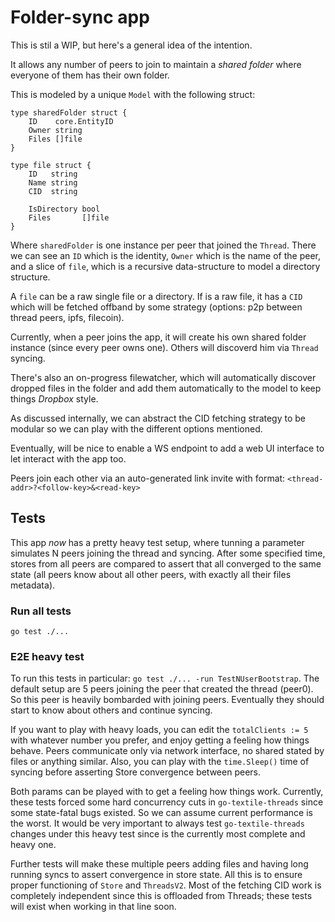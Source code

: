 # Folder-sync app
This is stil a WIP, but here's a general idea of the intention.

It allows any number of peers to join to maintain a _shared folder_ where everyone 
of them has their own folder.

This is modeled by a unique `Model` with the following struct:
```
type sharedFolder struct {
	ID    core.EntityID
	Owner string
	Files []file
}

type file struct {
	ID   string
	Name string
	CID  string

	IsDirectory bool
	Files       []file
}
```

Where `sharedFolder` is one instance per peer that joined the `Thread`. There we can 
see an `ID` which is the identity, `Owner` which is the name of the peer, and a slice 
of `file`, which is a recursive data-structure to model a directory structure.

A `file` can be a raw single file or a directory. If is a raw file, it has a `CID` which 
will be fetched offband by some strategy (options: p2p between thread peers, ipfs, filecoin).

Currently, when a peer joins the app, it will create his own shared folder instance (since 
every peer owns one). Others will discoverd him via `Thread` syncing.

There's also an on-progress filewatcher, which will automatically discover dropped files in 
the folder and add them automatically to the model to keep things _Dropbox_ style.

As discussed internally, we can abstract the CID fetching strategy to be modular so we can play 
with the different options mentioned.

Eventually, will be nice to enable a WS endpoint to add a web UI interface to let interact with 
the app too.

Peers join each other via an auto-generated link invite with format: `<thread-addr>?<follow-key>&<read-key>`

## Tests
This app *now* has a pretty heavy test setup, where tunning a parameter simulates N peers joining 
the thread and syncing. After some specified time, stores from all peers are compared to assert 
that all converged to the same state (all peers know about all other peers, with exactly all their 
files metadata).

### Run all tests
`go test ./...`

### E2E heavy test
To run this tests in particular: `go test ./... -run TestNUserBootstrap`.
The default setup are 5 peers joining the peer that created the thread (peer0). So this peer is 
heavily bombarded with joining peers. Eventually they should start to know about others and continue 
syncing.

If you want to play with heavy loads, you can edit the `totalClients := 5` with whatever number you 
prefer, and enjoy getting a feeling how things behave. Peers communicate only via network interface, 
no shared stated by files or anything similar. Also, you can play with the `time.Sleep()` time of 
syncing before asserting Store convergence between peers.

Both params can be played with to get a feeling how things work. Currently, these tests forced some 
hard concurrency cuts in `go-textile-threads` since some state-fatal bugs existed. So we can assume 
current performance is the worst. It would be very important to always test `go-textile-threads` changes 
under this heavy test since is the currently most complete and heavy one.

Further tests will make these multiple peers adding files and having long running syncs to assert 
convergence in store state. All this is to ensure proper functioning of `Store` and `ThreadsV2`. 
Most of the fetching CID work is completely independent since this is offloaded from Threads; these 
tests will exist when working in that line soon.
